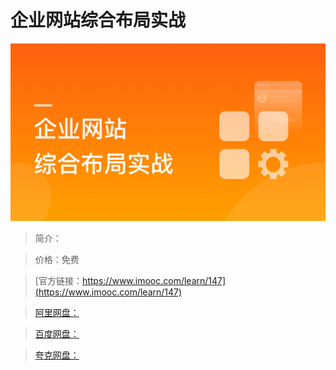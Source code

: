 # 企业网站综合布局实战

![img](../../assets/5fe442de000186e905400304.jpg)

> 简介：

> 价格：免费

> [官方链接：https://www.imooc.com/learn/147](https://www.imooc.com/learn/147)

> [阿里网盘：]()

> [百度网盘：]()

> [夸克网盘：]()
